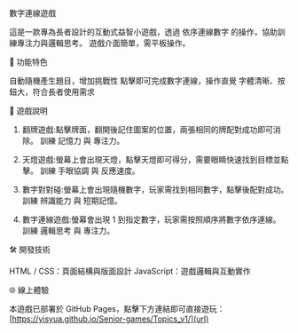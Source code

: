 數字連線遊戲

這是一款專為長者設計的互動式益智小遊戲，透過 依序連線數字 的操作，協助訓練專注力與邏輯思考。
遊戲介面簡單，需平板操作。

🎯 功能特色

自動隨機產生題目，增加挑戰性
點擊即可完成數字連線，操作直覺
字體清晰、按鈕大，符合長者使用需求

📖 遊戲說明

1. 翻牌遊戲:點擊牌面，翻開後記住圖案的位置，兩張相同的牌配對成功即可消除。
   訓練 記憶力 與 專注力。

2. 天燈遊戲:螢幕上會出現天燈，點擊天燈即可得分，需要眼睛快速找到目標並點擊。
   訓練 手眼協調 與 反應速度。

3. 數字對對碰:螢幕上會出現隨機數字，玩家需找到相同數字，點擊後配對成功。
   訓練 辨識能力 與 短期記憶。

4. 數字連線遊戲:螢幕會出現 1 到指定數字，玩家需按照順序將數字依序連線。
   訓練 邏輯思考 與 專注力。

🛠️ 開發技術

HTML / CSS：頁面結構與版面設計
JavaScript：遊戲邏輯與互動實作

🌐 線上體驗

本遊戲已部署於 GitHub Pages，點擊下方連結即可直接遊玩：
[https://yisyua.github.io/Senior-games/Topics_v1/](url)
